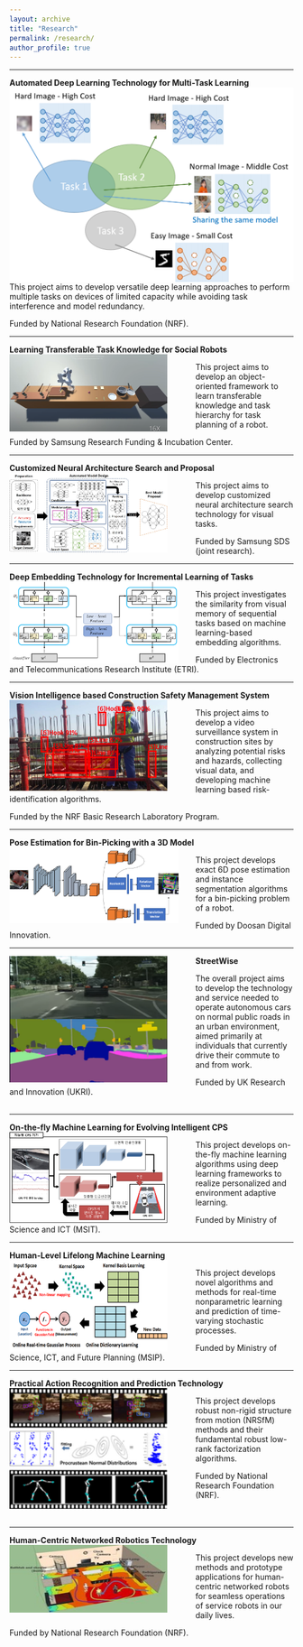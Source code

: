 ```yaml
---
layout: archive
title: "Research"
permalink: /research/
author_profile: true
---
```


-----
**Automated Deep Learning Technology for Multi-Task Learning** 
<img src='/images/ADM.png' sizes="280" align="left" style="margin-right:50px">        
        
   This project aims to develop versatile deep learning approaches 
   to perform multiple tasks on devices of limited capacity 
   while avoiding task interference and model redundancy.
   
   Funded by National Research Foundation (NRF).<br>

-----
**Learning Transferable Task Knowledge for Social Robots**
<img src='/images/robot_cooking.PNG' width="280" align="left" style="margin-right:50px">

   This project aims to develop an object-oriented framework 
   to learn transferable knowledge and task hierarchy for task planning of a robot.

   Funded by Samsung Research Funding & Incubation Center. <br>   


-----
**Customized Neural Architecture Search and Proposal**
<img src='/images/nas.jpg' width="280" align="left" style="margin-right:50px">       
       
   This project aims to develop customized neural architecture search technology 
   for visual tasks. 
   
   Funded by Samsung SDS (joint research). <br>



-----
**Deep Embedding Technology for Incremental Learning of Tasks** 
<img src='/images/incremental learning.jpg' width="300" align="left" style="margin-right:30px">       
       
   This project investigates the similarity from visual memory of sequential tasks 
   based on machine learning-based embedding algorithms. 
   
   Funded by Electronics and Telecommunications Research Institute (ETRI). <br>


-----
**Vision Intelligence based Construction Safety Management System** 
<img src='/images/brl.PNG' width="280" align="left" style="margin-right:50px">        
        
   This project aims to develop a video surveillance system 
   in construction sites by analyzing potential risks and hazards, collecting visual data, 
   and developing machine learning based risk-identification algorithms.
   
   Funded by the NRF Basic Research Laboratory Program. <br>
   

-----
**Pose Estimation for Bin-Picking with a 3D Model**
<img src='/images/pose.png' width="300" align="left" style="margin-right:30px"> 

   This project develops exact 6D pose estimation and 
   instance segmentation algorithms for a bin-picking problem of a robot.   
   
   Funded by Doosan Digital Innovation. <br> 

-----
**StreetWise**
<img src='/images/streetwise3.png' width="280" align="left" style="margin-right:50px">    
   
   The overall project aims to develop the technology and service needed to operate
   autonomous cars on normal public roads in an urban environment, aimed primarily
   at individuals that currently drive their commute to and from work.
   
   Funded by UK Research and Innovation (UKRI). <br><br>
  
-----
**On-the-fly Machine Learning for Evolving Intelligent CPS**
<img src='/images/otfml.png' width="280" align="left" style="margin-right:50px">       
   
   This project develops on-the-fly machine learning algorithms using deep learning
   frameworks to realize personalized and environment adaptive learning.
   
   Funded by Ministry of Science and ICT (MSIT). <br>
  
-----  
**Human-Level Lifelong Machine Learning** 
<img src='/images/ml2.png' width="280" align="left" style="margin-right:50px">      
   
   This project develops novel algorithms and methods for real-time nonparametric
   learning and prediction of time-varying stochastic processes.
   
   Funded by Ministry of Science, ICT, and Future Planning (MSIP). <br>
   
-----   
**Practical Action Recognition and Prediction Technology** 
<img src='/images/nrsfm.png' width="280" align="left" style="margin-right:50px">        
   
   This project develops robust non-rigid structure from motion (NRSfM) methods and
   their fundamental robust low-rank factorization algorithms.
   
   Funded by National Research Foundation (NRF). <br><br><br>
   
-----   
**Human-Centric Networked Robotics Technology** 
<img src='/images/human_centric.jpeg' width="280" height="120" align="left" style="margin-right:50px">     
   
   This project develops new methods and prototype applications for human-centric
   networked robots for seamless operations of service robots in our daily lives.
   
   Funded by National Research Foundation (NRF). <br><br><br>
    
  


